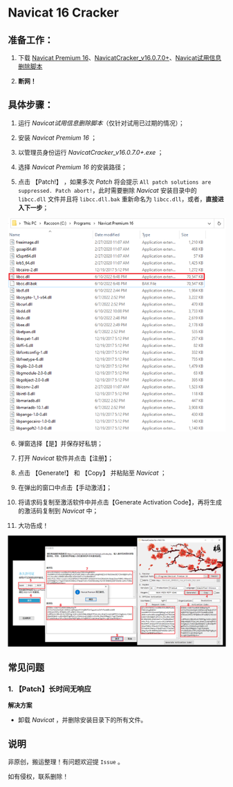 # Navicat 16 Cracker

## 准备工作：

1. 下载 [Navicat Premium 16](https://www.navicat.com/en/download/navicat-premium)、[NavicatCracker_v16.0.7.0+](./NavicatCracker_v16.0.7.0+.exe)、[Navicat试用信息删除脚本](./Navicat_Trial_Cleaner.bat)

2. **断网！**

## 具体步骤：

1. 运行 *Navicat试用信息删除脚本*（仅针对试用已过期的情况）；

2. 安装 *Navicat Premium 16* ；

3. 以管理员身份运行 *NavicatCracker_v16.0.7.0+.exe* ；

4. 选择 *Navicat Premium 16* 的安装路径；

5. 点击 【Patch!】 ，如果多次 *Patch* 将会提示 `All patch solutions are suppressed. Patch abort!`，此时需要删除 *Navicat* 安装目录中的 `libcc.dll` 文件并且将 `libcc.dll.bak` 重新命名为 `libcc.dll`，或者，**直接进入下一步**；

![](https://raw.githubusercontent.com/CompetitiveLin/ImageHostingService/picgo/imgs/202211011904287.png)

6. 弹窗选择【是】并保存好私钥；

7. 打开 *Navicat* 软件并点击【注册】；

8. 点击 【Generate!】 和 【Copy】 并粘贴至 *Navicat* ；

9. 在弹出的窗口中点击【手动激活】；

10. 将请求码复制至激活软件中并点击【Generate Activation Code】，再将生成的激活码复制到 *Navicat* 中；

11. 大功告成！

![](https://raw.githubusercontent.com/CompetitiveLin/ImageHostingService/picgo/imgs/202211011904818.png)

## 常见问题

### 1. 【Patch】长时间无响应

**解决方案**

- 卸载 *Navicat* ，并删除安装目录下的所有文件。


## 说明

非原创，搬运整理！有问题欢迎提 `Issue` 。

如有侵权，联系删除！
